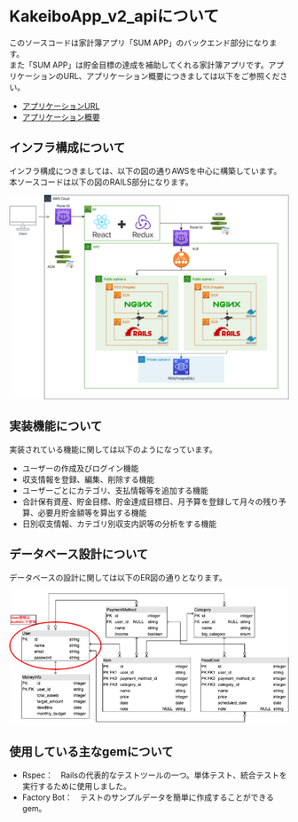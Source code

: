 # KakeiboApp_v2_apiについて
このソースコードは家計簿アプリ「SUM APP」のバックエンド部分になります。
<br>
また「SUM APP」は貯金目標の達成を補助してくれる家計簿アプリです。アプリケーションのURL、アプリケーション概要につきましては以下をご参照ください。

- [アプリケーションURL](https://www.kakeibo-app.com/)
- [アプリケーション概要](https://www.kakeibo-app.com/tech_info)

## インフラ構成について
インフラ構成につきましては、以下の図の通りAWSを中心に構築しています。
<br>
本ソースコードは以下の図のRAILS部分になります。

<img width="800" alt="infra" src="./public/infra.png">

## 実装機能について
実装されている機能に関しては以下のようになっています。
- ユーザーの作成及びログイン機能
- 収支情報を登録、編集、削除する機能
- ユーザーごとにカテゴリ、支払情報等を追加する機能
- 合計保有資産、貯金目標、貯金達成目標日、月予算を登録して月々の残り予算、必要月貯金額等を算出する機能
- 日別収支情報、カテゴリ別収支内訳等の分析をする機能

## データベース設計について
データベースの設計に関しては以下のER図の通りとなります。

<img width="800" alt="ER" src="./public/ER.png">

## 使用している主なgemについて
- Rspec：　Railsの代表的なテストツールの一つ。単体テスト、統合テストを実行するために使用しました。
- Factory Bot：　テストのサンプルデータを簡単に作成することができるgem。